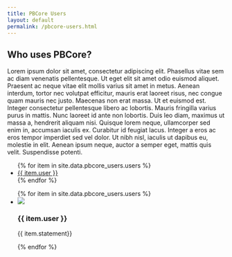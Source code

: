 ```yaml
---
title: PBCore Users
layout: default
permalink: /pbcore-users.html
---
```


## Who uses PBCore?

Lorem ipsum dolor sit amet, consectetur adipiscing elit. Phasellus vitae sem ac diam venenatis pellentesque. Ut eget elit sit amet odio euismod aliquet. Praesent ac neque vitae elit mollis varius sit amet in metus. Aenean interdum, tortor nec volutpat efficitur, mauris erat laoreet risus, nec congue quam mauris nec justo. Maecenas non erat massa. Ut et euismod est. Integer consectetur pellentesque libero ac lobortis. Mauris fringilla varius purus in mattis. Nunc laoreet id ante non lobortis. Duis leo diam, maximus ut massa a, hendrerit aliquam nisi. Quisque lorem neque, ullamcorper sed enim in, accumsan iaculis ex. Curabitur id feugiat lacus. Integer a eros ac eros tempor imperdiet sed vel dolor. Ut nibh nisl, iaculis ut dapibus eu, molestie in elit. Aenean ipsum neque, auctor a semper eget, mattis quis velit. Suspendisse potenti.


<div class="pbcore-user-box">
<ul>
{% for item in site.data.pbcore_users.users %}
  <li><a href="#{{ item.id }}">{{ item.user }}</a></li>
{% endfor %}
</ul>
</div>

<div class="pbcore-user-full-entry">
  <ul>
    {% for item in site.data.pbcore_users.users %}
      <li>
        <img src="{{ item.logo }}">
        <h3 id="{{ item.id }}">{{ item.user }}</h3>
        <p>{{ item.statement}}</p>
      </li>
    {% endfor %}
  </ul>
</div>

